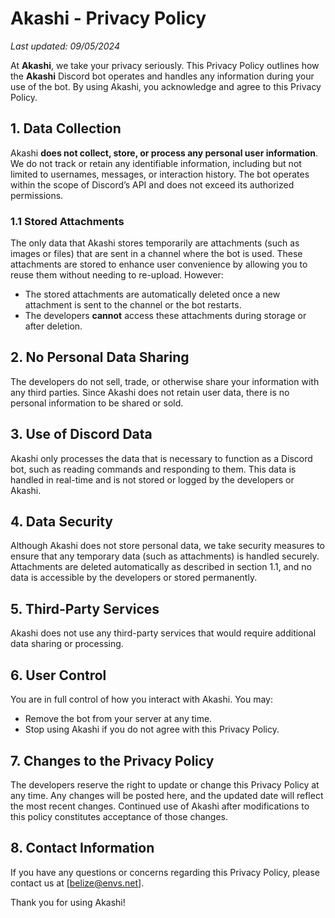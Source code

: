 # Akashi - Privacy Policy

_Last updated: 09/05/2024_

At **Akashi**, we take your privacy seriously. This Privacy Policy outlines how the **Akashi** Discord bot operates and handles any information during your use of the bot. By using Akashi, you acknowledge and agree to this Privacy Policy.

## 1. Data Collection
Akashi **does not collect, store, or process any personal user information**. We do not track or retain any identifiable information, including but not limited to usernames, messages, or interaction history. The bot operates within the scope of Discord’s API and does not exceed its authorized permissions.

### 1.1 Stored Attachments
The only data that Akashi stores temporarily are attachments (such as images or files) that are sent in a channel where the bot is used. These attachments are stored to enhance user convenience by allowing you to reuse them without needing to re-upload. However:
- The stored attachments are automatically deleted once a new attachment is sent to the channel or the bot restarts.
- The developers **cannot** access these attachments during storage or after deletion.

## 2. No Personal Data Sharing
The developers do not sell, trade, or otherwise share your information with any third parties. Since Akashi does not retain user data, there is no personal information to be shared or sold.

## 3. Use of Discord Data
Akashi only processes the data that is necessary to function as a Discord bot, such as reading commands and responding to them. This data is handled in real-time and is not stored or logged by the developers or Akashi.

## 4. Data Security
Although Akashi does not store personal data, we take security measures to ensure that any temporary data (such as attachments) is handled securely. Attachments are deleted automatically as described in section 1.1, and no data is accessible by the developers or stored permanently.

## 5. Third-Party Services
Akashi does not use any third-party services that would require additional data sharing or processing.

## 6. User Control
You are in full control of how you interact with Akashi. You may:
- Remove the bot from your server at any time.
- Stop using Akashi if you do not agree with this Privacy Policy.

## 7. Changes to the Privacy Policy
The developers reserve the right to update or change this Privacy Policy at any time. Any changes will be posted here, and the updated date will reflect the most recent changes. Continued use of Akashi after modifications to this policy constitutes acceptance of those changes.

## 8. Contact Information
If you have any questions or concerns regarding this Privacy Policy, please contact us at [belize@envs.net].

Thank you for using Akashi!
